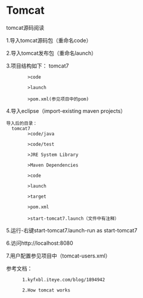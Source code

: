 # Tomcat
tomcat源码阅读

1.导入tomcat源码包（重命名code）

2.导入tomcat发布包（重命名launch）

3.项目结构如下：
      tomcat7
            
            >code
          
            >launch
          
            >pom.xml(参见项目中的pom)
          
4.导入eclipse（import-existing maven projects）

    导入后的目录：
      tomcat7
            >code/java
                      
            >code/test
                      
            >JRE System Library
                      
            >Maven Dependencies
                      
            >code
                      
            >launch
                      
            >target
                      
            >pom.xml
                      
            >start-tomcat7.launch（文件中有注释）

5.运行-右键start-tomcat7.launch-run as start-tomcat7

6.访问http://localhost:8080

7.用户配置参见项目中（tomcat-users.xml）

参考文档：

          1.kyfxbl.iteye.com/blog/1894942

          2.How tomcat works
